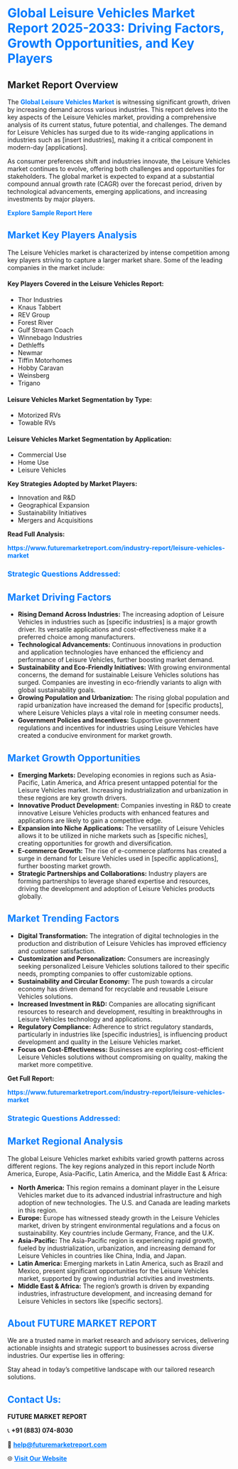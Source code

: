 <h1 style="color: #007BFF;">Global Leisure Vehicles Market Report 2025-2033: Driving Factors, Growth Opportunities, and Key Players</h1>

<section id="overview">
<h2>Market Report Overview</h2>
<p>The <a href="https://www.futuremarketreport.com/industry-report/leisure-vehicles-market" style="color: #007BFF; text-decoration: none;"><strong>Global Leisure Vehicles Market</strong></a> is witnessing significant growth, driven by increasing demand across various industries. This report delves into the key aspects of the Leisure Vehicles market, providing a comprehensive analysis of its current status, future potential, and challenges. The demand for Leisure Vehicles has surged due to its wide-ranging applications in industries such as [insert industries], making it a critical component in modern-day [applications].</p>
<p>As consumer preferences shift and industries innovate, the Leisure Vehicles market continues to evolve, offering both challenges and opportunities for stakeholders. The global market is expected to expand at a substantial compound annual growth rate (CAGR) over the forecast period, driven by technological advancements, emerging applications, and increasing investments by major players.</p>
</section>

<section id="overview">
<p><a href="https://www.futuremarketreport.com/request-sample/reportId=126477" style="color: #007BFF; text-decoration: none;"><strong>Explore Sample Report Here</strong></a></p>
</section>

<section id="key-players">
<h2 style="color: #007BFF;">Market Key Players Analysis</h2>
<p>The Leisure Vehicles market is characterized by intense competition among key players striving to capture a larger market share. Some of the leading companies in the market include:</p>
<h4>Key Players Covered in the Leisure Vehicles Report:</h4>
<ul><li>Thor Industries</li><li>Knaus Tabbert</li><li>REV Group</li><li>Forest River</li><li>Gulf Stream Coach</li><li>Winnebago Industries</li><li>Dethleffs</li><li>Newmar</li><li>Tiffin Motorhomes</li><li>Hobby Caravan</li><li>Weinsberg</li><li>Trigano</li></ul>
<h4>Leisure Vehicles Market Segmentation by Type:</h4>
<ul><li>Motorized RVs</li><li>Towable RVs</li></ul>

<h4>Leisure Vehicles Market Segmentation by Application:</h4>
<ul><li>Commercial Use</li><li>Home Use</li><li>Leisure Vehicles</li></ul>
<p><strong>Key Strategies Adopted by Market Players:</strong></p>
<ul>
<li>Innovation and R&D</li>
<li>Geographical Expansion</li>
<li>Sustainability Initiatives</li>
<li>Mergers and Acquisitions</li>
</ul>
</section>

<section>
<p><strong>Read Full Analysis: </strong></p><a href="https://www.futuremarketreport.com/industry-report/leisure-vehicles-market" style="color: #007BFF; text-decoration: none;"><strong>https://www.futuremarketreport.com/industry-report/leisure-vehicles-market</strong></a>
<h3 style="color: #007BFF;">Strategic Questions Addressed:</h3>
</section>

<section id="driving-factors">
<h2 style="color: #007BFF;">Market Driving Factors</h2>
<ul>
<li><strong>Rising Demand Across Industries:</strong> The increasing adoption of Leisure Vehicles in industries such as [specific industries] is a major growth driver. Its versatile applications and cost-effectiveness make it a preferred choice among manufacturers.</li>
<li><strong>Technological Advancements:</strong> Continuous innovations in production and application technologies have enhanced the efficiency and performance of Leisure Vehicles, further boosting market demand.</li>
<li><strong>Sustainability and Eco-Friendly Initiatives:</strong> With growing environmental concerns, the demand for sustainable Leisure Vehicles solutions has surged. Companies are investing in eco-friendly variants to align with global sustainability goals.</li>
<li><strong>Growing Population and Urbanization:</strong> The rising global population and rapid urbanization have increased the demand for [specific products], where Leisure Vehicles plays a vital role in meeting consumer needs.</li>
<li><strong>Government Policies and Incentives:</strong> Supportive government regulations and incentives for industries using Leisure Vehicles have created a conducive environment for market growth.</li>
</ul>
</section>

<section id="growth-opportunities">
<h2 style="color: #007BFF;">Market Growth Opportunities</h2>
<ul>
<li><strong>Emerging Markets:</strong> Developing economies in regions such as Asia-Pacific, Latin America, and Africa present untapped potential for the Leisure Vehicles market. Increasing industrialization and urbanization in these regions are key growth drivers.</li>
<li><strong>Innovative Product Development:</strong> Companies investing in R&D to create innovative Leisure Vehicles products with enhanced features and applications are likely to gain a competitive edge.</li>
<li><strong>Expansion into Niche Applications:</strong> The versatility of Leisure Vehicles allows it to be utilized in niche markets such as [specific niches], creating opportunities for growth and diversification.</li>
<li><strong>E-commerce Growth:</strong> The rise of e-commerce platforms has created a surge in demand for Leisure Vehicles used in [specific applications], further boosting market growth.</li>
<li><strong>Strategic Partnerships and Collaborations:</strong> Industry players are forming partnerships to leverage shared expertise and resources, driving the development and adoption of Leisure Vehicles products globally.</li>
</ul>
</section>

<section id="trending-factors">
<h2 style="color: #007BFF;">Market Trending Factors</h2>
<ul>
<li><strong>Digital Transformation:</strong> The integration of digital technologies in the production and distribution of Leisure Vehicles has improved efficiency and customer satisfaction.</li>
<li><strong>Customization and Personalization:</strong> Consumers are increasingly seeking personalized Leisure Vehicles solutions tailored to their specific needs, prompting companies to offer customizable options.</li>
<li><strong>Sustainability and Circular Economy:</strong> The push towards a circular economy has driven demand for recyclable and reusable Leisure Vehicles solutions.</li>
<li><strong>Increased Investment in R&D:</strong> Companies are allocating significant resources to research and development, resulting in breakthroughs in Leisure Vehicles technology and applications.</li>
<li><strong>Regulatory Compliance:</strong> Adherence to strict regulatory standards, particularly in industries like [specific industries], is influencing product development and quality in the Leisure Vehicles market.</li>
<li><strong>Focus on Cost-Effectiveness:</strong> Businesses are exploring cost-efficient Leisure Vehicles solutions without compromising on quality, making the market more competitive.</li>
</ul>
</section>

<section>
<p><strong>Get Full Report: </strong></p><a href="https://www.futuremarketreport.com/industry-report/leisure-vehicles-market" style="color: #007BFF; text-decoration: none;"><strong>https://www.futuremarketreport.com/industry-report/leisure-vehicles-market</strong></a>
<h3 style="color: #007BFF;">Strategic Questions Addressed:</h3>
</section>


<section id="regional-analysis">
<h2 style="color: #007BFF;">Market Regional Analysis</h2>
<p>The global Leisure Vehicles market exhibits varied growth patterns across different regions. The key regions analyzed in this report include North America, Europe, Asia-Pacific, Latin America, and the Middle East & Africa:</p>
<ul>
<li><strong>North America:</strong> This region remains a dominant player in the Leisure Vehicles market due to its advanced industrial infrastructure and high adoption of new technologies. The U.S. and Canada are leading markets in this region.</li>
<li><strong>Europe:</strong> Europe has witnessed steady growth in the Leisure Vehicles market, driven by stringent environmental regulations and a focus on sustainability. Key countries include Germany, France, and the U.K.</li>
<li><strong>Asia-Pacific:</strong> The Asia-Pacific region is experiencing rapid growth, fueled by industrialization, urbanization, and increasing demand for Leisure Vehicles in countries like China, India, and Japan.</li>
<li><strong>Latin America:</strong> Emerging markets in Latin America, such as Brazil and Mexico, present significant opportunities for the Leisure Vehicles market, supported by growing industrial activities and investments.</li>
<li><strong>Middle East & Africa:</strong> The region’s growth is driven by expanding industries, infrastructure development, and increasing demand for Leisure Vehicles in sectors like [specific sectors].</li>
</ul>
</section>

<footer>
<h2 style="color: #007BFF;">About FUTURE MARKET REPORT</h2>
<p>We are a trusted name in market research and advisory services, delivering actionable insights and strategic support to businesses across diverse industries. Our expertise lies in offering:</p>

<p>Stay ahead in today’s competitive landscape with our tailored research solutions.</p>

<h2 style="color: #007BFF;">Contact Us:</h2>
<p><strong>FUTURE MARKET REPORT</strong></p>
<p>📞 <strong>+91 (883) 074-8030</strong></p>
<p>📧 <strong><a href="mailto:help@futuremarketreport.com" style="color: #007BFF;">help@futuremarketreport.com</a></strong></p>
<p>🌐 <strong><a href="https://www.futuremarketreport.com/" style="color: #007BFF;">Visit Our Website</a></strong></p>
</footer>
